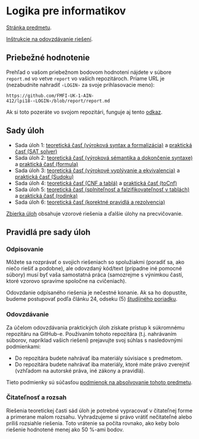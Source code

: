 Logika pre informatikov
========================

[Stránka predmetu](https://dai.fmph.uniba.sk/w/Course:Mathematics_4/sk).

[Inštrukcie na odovzdávanie riešení](docs/odovzdavanie.md).

Priebežné hodnotenie
--------------------
Prehľad o vašom priebežnom bodovom hodnotení nájdete v súbore `report.md`
vo vetve `report` vo vašich repozitároch. Priame URL je (nezabudnite
nahradiť `‹LOGIN›` za svoje prihlasovacie meno):

    https://github.com/FMFI-UK-1-AIN-412/lpi18-‹LOGIN›/blob/report/report.md

Ak si toto pozeráte vo svojom repozitári, funguje aj tento
[odkaz](../../blob/report/report.md).

Sady úloh
---------

* Sada úloh 1: [teoretická časť (výroková syntax a formalizácia)](ulohy/su01.pdf)
  a [praktická časť (SAT solver)](cvicenia/cv01)
* Sada úloh 2: [teoretická časť (výroková sémantika a dokončenie syntaxe)](ulohy/su02.pdf)
  a [praktická časť (formula)](cvicenia/cv02) 
* Sada úloh 3: [teoretická časť (výrokové vyplývanie a ekvivalencia)](ulohy/su03.pdf)
  a [praktická časť (Sudoku)](cvicenia/cv03)
* Sada úloh 4: [teoretická časť (CNF a tablá)](ulohy/su04.pdf)
  a [praktická časť (toCnf)](cvicenia/cv04)
* Sada úloh 5: [teoretická časť (splniteľnosť a falzifikovateľnosť v tablách)](ulohy/su05.pdf)
  a [praktická časť (rodinka)](cvicenia/cv05)
* Sada úloh 6: [teoretická časť (korektné pravidlá a rezolvencia)](ulohy/su06.pdf)

[Zbierka úloh](ulohy/zbierka.pdf) obsahuje vzorové riešenia a ďalšie úlohy na precvičovanie.

Pravidlá pre sady úloh
----------------------

### Odpisovanie

Môžete sa rozprávať o svojich riešeniach so spolužiakmi (poradiť sa, ako niečo
riešiť a podobne), ale odovzdaný kód/text (prípadne iné pomocné súbory) musí byť
vaša samostatná práca (samozrejme s výnimkou častí, ktoré vzorovo spravíme
spoločne na cvičeniach).

Odovzdanie odpísaného riešenia je nečestné konanie.
Ak sa ho dopustíte, budeme postupovať podľa článku 24, odseku (5)
[študijného poriadku](https://zona.fmph.uniba.sk/fileadmin/fmfi/fakulta/legislativa/Studijny_poriadok_FMFI_UK_uplne_znenie_dec2017.pdf).

### Odovzdávanie

Za účelom odovzdávania praktických úloh získate prístup k súkromnému repozitáru na GitHub-e.
Používaním tohoto repozitára (t.j. nahrávaním súborov, napríklad vašich riešení) prejavujte
svoj súhlas s nasledovnými podmienkami:
- Do repozitára budete nahrávať iba materiály súvisiace s predmetom.
- Do repozitára budete nahrávať iba materiály, ktoré máte právo zverejniť
  (vzhľadom na autorské práva, iné zákony a pravidlá).

Tieto podmienky sú súčasťou [podmienok na absolvovanie tohoto predmetu](https://dai.fmph.uniba.sk/w/Course:Mathematics_4/sk#Podmienky_absolvovania).

### Čitateľnosť a rozsah

Riešenia teoretickej časti sád úloh je potrebné vypracovať v čitateľnej
forme a primerane malom rozsahu. Vyhradzujeme si právo vrátiť nečitateľné
alebo príliš rozsiahle riešenia. Toto vrátenie sa počíta rovnako, ako keby
bolo riešenie hodnotené menej ako 50 %-ami bodov.
